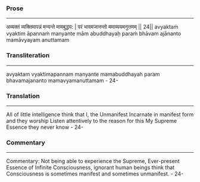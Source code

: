 ### Prose 
 --- 
अव्यक्तं व्यक्तिमापन्नं मन्यन्ते मामबुद्धय: |
परं भावमजानन्तो ममाव्ययमनुत्तमम् || 24||
avyaktaṁ vyaktim āpannaṁ manyante mām abuddhayaḥ
paraṁ bhāvam ajānanto mamāvyayam anuttamam

### Transliteration 
 --- 
avyaktam vyaktimapannam manyante mamabuddhayah param bhavamajananto mamavyamanuttamam - 24-

### Translation 
 --- 
All of little intelligence think that I, the Unmanifest Incarnate in manifest form and they worship Listen attentively to the reason for this My Supreme Essence they never know - 24-

### Commentary 
 --- 
Commentary: Not being able to experience the Supreme, Ever-present Essence of Infinite Consciousness, ignorant human beings think that Consciousness is sometimes manifest and sometimes unmanifest. - 24-